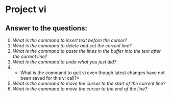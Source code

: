 # Project vi

## Answer to the questions:

0. *What is the command to insert text before the cursor?*
1. *What is the command to delete and cut the current line?*
2. *What is the command to paste the lines in the buffer into the text after the current line?*
3. *What is the command to undo what you just did?*
4. * What is the command to quit vi even though latest changes have not been saved for this vi call?*
5. *What is the command to move the cursor to the start of the current line?*
6. *What is the command to move the cursor to the end of the line?*
